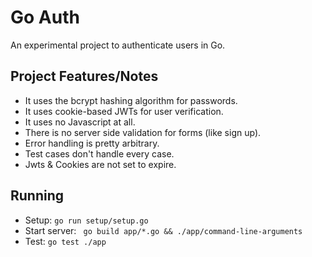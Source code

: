 # Go Auth

An experimental project to authenticate users in Go.

## Project Features/Notes

- It uses the bcrypt hashing algorithm for passwords.
- It uses cookie-based JWTs for user verification.
- It uses no Javascript at all.
- There is no server side validation for forms (like sign up).
- Error handling is pretty arbitrary.
- Test cases don't handle every case.
- Jwts & Cookies are not set to expire.

## Running 

- Setup: `go run setup/setup.go`
- Start server: ` go build app/*.go && ./app/command-line-arguments`
- Test: `go test ./app`